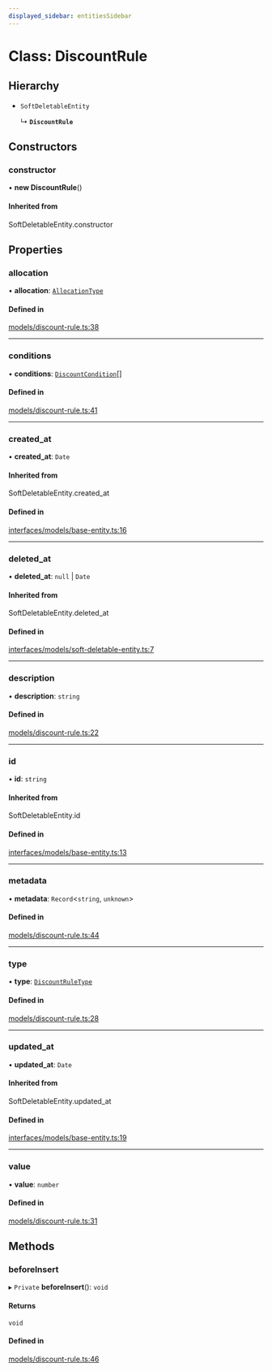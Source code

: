 ```yaml
---
displayed_sidebar: entitiesSidebar
---
```


# Class: DiscountRule

## Hierarchy

- `SoftDeletableEntity`

  ↳ **`DiscountRule`**

## Constructors

### constructor

• **new DiscountRule**()

#### Inherited from

SoftDeletableEntity.constructor

## Properties

### allocation

• **allocation**: [`AllocationType`](../enums/AllocationType.md)

#### Defined in

[models/discount-rule.ts:38](https://github.com/medusajs/medusa/blob/0703dd94e/packages/medusa/src/models/discount-rule.ts#L38)

___

### conditions

• **conditions**: [`DiscountCondition`](DiscountCondition.md)[]

#### Defined in

[models/discount-rule.ts:41](https://github.com/medusajs/medusa/blob/0703dd94e/packages/medusa/src/models/discount-rule.ts#L41)

___

### created\_at

• **created\_at**: `Date`

#### Inherited from

SoftDeletableEntity.created\_at

#### Defined in

[interfaces/models/base-entity.ts:16](https://github.com/medusajs/medusa/blob/0703dd94e/packages/medusa/src/interfaces/models/base-entity.ts#L16)

___

### deleted\_at

• **deleted\_at**: ``null`` \| `Date`

#### Inherited from

SoftDeletableEntity.deleted\_at

#### Defined in

[interfaces/models/soft-deletable-entity.ts:7](https://github.com/medusajs/medusa/blob/0703dd94e/packages/medusa/src/interfaces/models/soft-deletable-entity.ts#L7)

___

### description

• **description**: `string`

#### Defined in

[models/discount-rule.ts:22](https://github.com/medusajs/medusa/blob/0703dd94e/packages/medusa/src/models/discount-rule.ts#L22)

___

### id

• **id**: `string`

#### Inherited from

SoftDeletableEntity.id

#### Defined in

[interfaces/models/base-entity.ts:13](https://github.com/medusajs/medusa/blob/0703dd94e/packages/medusa/src/interfaces/models/base-entity.ts#L13)

___

### metadata

• **metadata**: `Record`<`string`, `unknown`\>

#### Defined in

[models/discount-rule.ts:44](https://github.com/medusajs/medusa/blob/0703dd94e/packages/medusa/src/models/discount-rule.ts#L44)

___

### type

• **type**: [`DiscountRuleType`](../enums/DiscountRuleType.md)

#### Defined in

[models/discount-rule.ts:28](https://github.com/medusajs/medusa/blob/0703dd94e/packages/medusa/src/models/discount-rule.ts#L28)

___

### updated\_at

• **updated\_at**: `Date`

#### Inherited from

SoftDeletableEntity.updated\_at

#### Defined in

[interfaces/models/base-entity.ts:19](https://github.com/medusajs/medusa/blob/0703dd94e/packages/medusa/src/interfaces/models/base-entity.ts#L19)

___

### value

• **value**: `number`

#### Defined in

[models/discount-rule.ts:31](https://github.com/medusajs/medusa/blob/0703dd94e/packages/medusa/src/models/discount-rule.ts#L31)

## Methods

### beforeInsert

▸ `Private` **beforeInsert**(): `void`

#### Returns

`void`

#### Defined in

[models/discount-rule.ts:46](https://github.com/medusajs/medusa/blob/0703dd94e/packages/medusa/src/models/discount-rule.ts#L46)
